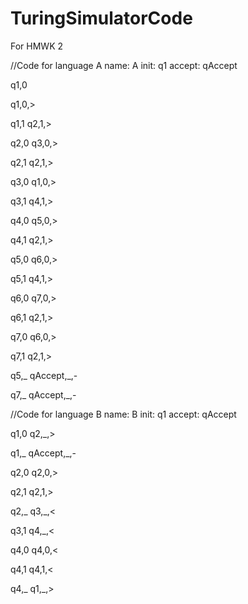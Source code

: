 # TuringSimulatorCode
For HMWK 2

//Code for language A
name: A
init: q1
accept: qAccept

q1,0

q1,0,>

q1,1
q2,1,>

q2,0
q3,0,>

q2,1
q2,1,>

q3,0
q1,0,>

q3,1
q4,1,>

q4,0
q5,0,>

q4,1
q2,1,>

q5,0
q6,0,>

q5,1
q4,1,>

q6,0
q7,0,>

q6,1
q2,1,>

q7,0
q6,0,>

q7,1
q2,1,>

q5,_
qAccept,_,-

q7,_
qAccept,_,-


//Code for language B
name: B
init: q1
accept: qAccept

q1,0
q2,_,>

q1,_
qAccept,_,-

q2,0
q2,0,>

q2,1
q2,1,>

q2,_
q3,_,<

q3,1
q4,_,<

q4,0
q4,0,<

q4,1
q4,1,<

q4,_
q1,_,>
